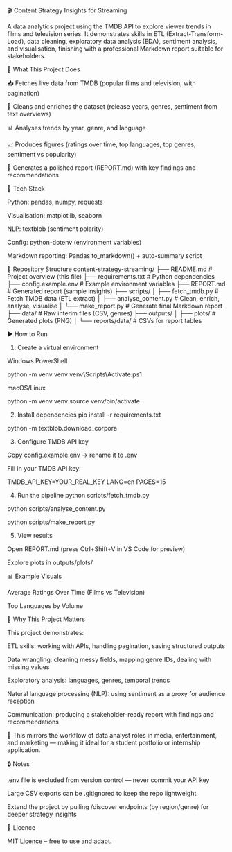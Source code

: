 🎬 Content Strategy Insights for Streaming

A data analytics project using the TMDB API to explore viewer trends in films and television series.
It demonstrates skills in ETL (Extract-Transform-Load), data cleaning, exploratory data analysis (EDA), sentiment analysis, and visualisation, finishing with a professional Markdown report suitable for stakeholders.

🚀 What This Project Does

📥 Fetches live data from TMDB (popular films and television, with pagination)

🧹 Cleans and enriches the dataset (release years, genres, sentiment from text overviews)

📊 Analyses trends by year, genre, and language

📈 Produces figures (ratings over time, top languages, top genres, sentiment vs popularity)

📝 Generates a polished report (REPORT.md) with key findings and recommendations

🧰 Tech Stack

Python: pandas, numpy, requests

Visualisation: matplotlib, seaborn

NLP: textblob (sentiment polarity)

Config: python-dotenv (environment variables)

Markdown reporting: Pandas to_markdown() + auto-summary script

📁 Repository Structure
content-strategy-streaming/
├── README.md                    # Project overview (this file)
├── requirements.txt             # Python dependencies
├── config.example.env           # Example environment variables
├── REPORT.md                    # Generated report (sample insights)
├── scripts/
│   ├── fetch_tmdb.py            # Fetch TMDB data (ETL extract)
│   ├── analyse_content.py       # Clean, enrich, analyse, visualise
│   └── make_report.py           # Generate final Markdown report
├── data/                        # Raw interim files (CSV, genres)
├── outputs/
│   ├── plots/                   # Generated plots (PNG)
│   └── reports/data/            # CSVs for report tables

▶️ How to Run
1. Create a virtual environment

Windows PowerShell

python -m venv venv
venv\Scripts\Activate.ps1


macOS/Linux

python -m venv venv
source venv/bin/activate

2. Install dependencies
pip install -r requirements.txt

python -m textblob.download_corpora

3. Configure TMDB API key

Copy config.example.env → rename it to .env

Fill in your TMDB API key:

TMDB_API_KEY=YOUR_REAL_KEY
LANG=en
PAGES=15

4. Run the pipeline
python scripts/fetch_tmdb.py

python scripts/analyse_content.py

python scripts/make_report.py

5. View results

Open REPORT.md (press Ctrl+Shift+V in VS Code for preview)

Explore plots in outputs/plots/

📊 Example Visuals

Average Ratings Over Time (Films vs Television)


Top Languages by Volume


🎯 Why This Project Matters

This project demonstrates:

ETL skills: working with APIs, handling pagination, saving structured outputs

Data wrangling: cleaning messy fields, mapping genre IDs, dealing with missing values

Exploratory analysis: languages, genres, temporal trends

Natural language processing (NLP): using sentiment as a proxy for audience reception

Communication: producing a stakeholder-ready report with findings and recommendations

📌 This mirrors the workflow of data analyst roles in media, entertainment, and marketing — making it ideal for a student portfolio or internship application.

🔒 Notes

.env file is excluded from version control — never commit your API key

Large CSV exports can be .gitignored to keep the repo lightweight

Extend the project by pulling /discover endpoints (by region/genre) for deeper strategy insights

📄 Licence

MIT Licence – free to use and adapt.
